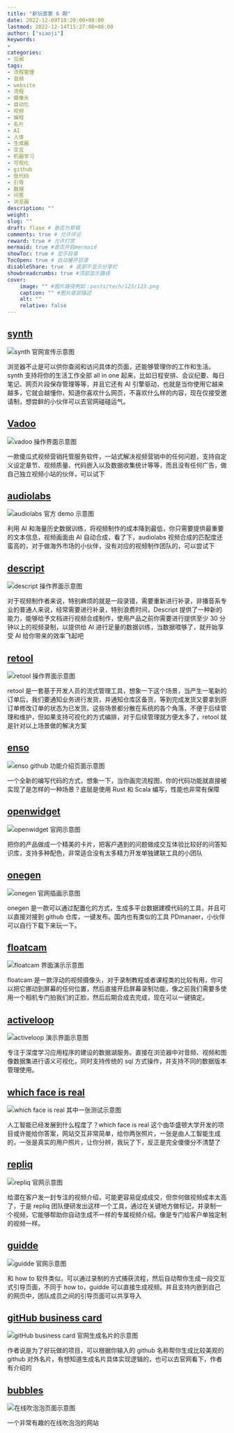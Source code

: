 ```yaml
---
title: "新玩意第 6 期"
date: 2022-12-09T18:20:00+08:00
lastmod: 2022-12-14T15:27:00+08:00
author: ["xiaoji"]
keywords: 
- 
categories: 
- 见闻
tags:
- 流程管理
- 音频
- website
- 流程
- 摄像头
- 自动化
- 视频
- 编程
- 名片
- AI
- 人体
- 生成器
- 交互
- 机器学习
- 可视化
- github
- 低代码
- 引导
- 数据
- 问答
- 浏览器
description: ""
weight:
slug: ""
draft: flase # 是否为草稿
comments: true # 允许评论
reward: true # 允许打赏
mermaid: true #是否开启mermaid
showToc: true # 显示目录
TocOpen: true # 自动展开目录
disableShare: true  # 底部不显示分享栏
showbreadcrumbs: true #顶部显示路径
cover:
    image: "" #图片路径例如：posts/tech/123/123.png
    caption: "" #图片底部描述
    alt: ""
    relative: false
---
```


## [synth](https://synth.app/)
![synth 官网宣传示意图](synth%20%E5%AE%98%E7%BD%91%E5%AE%A3%E4%BC%A0%E7%A4%BA%E6%84%8F%E5%9B%BE.png)

浏览器不止是可以供你查阅和访问具体的页面，还能够管理你的工作和生活。synth 支持将你的生活工作全部 all in one 起来，比如日程安排、会议纪要、每日笔记、网页片段保存管理等等，并且它还有 AI 引擎驱动，也就是当你使用它越来越多，它就会越懂你，知道你喜欢什么网页，不喜欢什么样的内容，现在仅接受邀请制，想尝鲜的小伙伴可以去官网碰碰运气。

## [Vadoo](https://www.vadoo.tv/)
![vadoo 操作界面示意图](vadoo%20%E6%93%8D%E4%BD%9C%E7%95%8C%E9%9D%A2%E7%A4%BA%E6%84%8F%E5%9B%BE.png)

一款傻瓜式视频营销托管服务软件，一站式解决视频营销中的任何问题，支持自定义设定章节、视频质量、代码嵌入以及数据收集统计等等，而且没有任何广告，做自己独立视频小站的伙伴，可以试下

## [audiolabs](https://www.audiolabs.io/)
![audiolabs 官方 demo 示意图](audiolabs%20%E5%AE%98%E6%96%B9%20demo%20%E7%A4%BA%E6%84%8F%E5%9B%BE.png)

利用 AI 和海量历史数据训练，将视频制作的成本降到最低，你只需要提供最重要的文本信息，视频画面由 AI 自动合成，看了下，audiolabs 视频合成的匹配度还蛮高的，对于做海外市场的小伙伴，没有对应的视频制作团队的，可以尝试下

## [descript](https://www.descript.com/)
![descript 操作界面示意图](descript%20%E6%93%8D%E4%BD%9C%E7%95%8C%E9%9D%A2%E7%A4%BA%E6%84%8F%E5%9B%BE.png)

对于视频制作者来说，特别麻烦的就是一段录错，需要重新进行补录，非播音系专业的普通人来说，经常需要进行补录，特别浪费时间，Descript 提供了一种新的能力，能够给予文档进行视频合成制作，使用产品之前你需要进行提供至少 30 分钟以上的视频录制，以提供给 AI 进行足量的数据训练，当数据喂够了，就开始享受 AI 给你带来的效率飞起吧

## [retool](https://retool.com/products/workflows)
![retool 操作界面示意图](retool%20%E6%93%8D%E4%BD%9C%E7%95%8C%E9%9D%A2%E7%A4%BA%E6%84%8F%E5%9B%BE.png)

retool 是一套基于开发人员的流式管理工具，想象一下这个场景，当产生一笔新的订单后，我们要通知业务进行发货，并通知仓库区备货，等到完成发货又要拿到原订单修改订单的状态为已发货。这些场景都分散在系统的各个角落，不便于后续管理和维护，但如果支持可视化的方式编排，对于后续管理就方便太多了，retool 就是针对以上场景做的解决方案

## [enso](https://github.com/enso-org/enso)
![enso github 功能介绍页面示意图](enso%20github%20%E5%8A%9F%E8%83%BD%E4%BB%8B%E7%BB%8D%E9%A1%B5%E9%9D%A2%E7%A4%BA%E6%84%8F%E5%9B%BE.png)

一个全新的编写代码的方式，想象一下，当你画完流程图，你的代码功能就直接被实现了是怎样的一种场景？底层是使用 Rust 和 Scala 编写，性能也非常有保障

## [openwidget](https://openwidget.com/)
![openwidget 官网示意图](openwidget%20%E5%AE%98%E7%BD%91%E7%A4%BA%E6%84%8F%E5%9B%BE.png)

把你的产品做成一个精美的卡片，把客户遇到的问题做成交互体验比较好的问答知识库，支持多种配色，非常适合没有太多精力开发单独建联工具的小团队

## [onegen](https://onegen.io/)
![onegen 官网插画示意图](onegen%20%E5%AE%98%E7%BD%91%E6%8F%92%E7%94%BB%E7%A4%BA%E6%84%8F%E5%9B%BE.png)

onegen 是一款可以通过配置化的方式，生成多平台数据建模代码的工具，并且可以直接对接到 github 仓库，一键发布。国内也有类似的工具 PDmanaer，小伙伴可以自行下载下来玩一下。

## [floatcam](https://github.com/theterminalguy/floatcam)
![floatcam 界面演示示意图](floatcam%20%E7%95%8C%E9%9D%A2%E6%BC%94%E7%A4%BA%E7%A4%BA%E6%84%8F%E5%9B%BE.png)

floatcam 是一款浮动的视频摄像头，对于录制教程或者课程类的比较有用，你可以把它挪动到屏幕的任何位置，然后直接开启屏幕录制功能，像之前我们需要多使用一个相机专门拍我们的正脸，然后后期合成去完成，现在可以一键搞定。

## [activeloop](https://www.activeloop.ai/)
![activeloop 演示界面示意图](activeloop%20%E6%BC%94%E7%A4%BA%E7%95%8C%E9%9D%A2%E7%A4%BA%E6%84%8F%E5%9B%BE.png)

专注于深度学习应用程序的建设的数据湖服务。直接在浏览器中对音频、视频和图像数据集进行语义可视化，同时支持传统的 sql 方式操作，并支持不同的数据版本管理使用。

## [which face is real](https://www.whichfaceisreal.com/)
![which face is real 其中一张测试示意图](which%20face%20is%20real%20%E5%85%B6%E4%B8%AD%E4%B8%80%E5%BC%A0%E6%B5%8B%E8%AF%95%E7%A4%BA%E6%84%8F%E5%9B%BE.png)

人工智能已经发展到什么程度了？which face is real 这个由华盛顿大学开发的项目或许能给你答案，网站交互非常简单，给你两张照片，一张是由人工智能生成的，一张是真实的用户照片，让你分辨，我玩了下，反正是完全傻傻分不清楚了

## [repliq](https://www.repliq.co/)
![repliq 官网示意图](repliq%20%E5%AE%98%E7%BD%91%E7%A4%BA%E6%84%8F%E5%9B%BE.png)

给潜在客户发一封专注的视频介绍，可能更容易促成成交，但奈何做视频成本太高了，于是 repliq 团队便研发出这样一个工具，通过在关键地方做标记，并录制一个视频，它能够帮助你自动生成不一样的专属视频介绍。像是专门给客户单独定制的视频一样。

## [guidde](https://www.guidde.com/)
![guidde 官网示意图](guidde%20%E5%AE%98%E7%BD%91%E7%A4%BA%E6%84%8F%E5%9B%BE.png)

和 how to 软件类似，可以通过录制的方式捕获流程，然后自动帮你生成一段交互式引导页面，不同于 how to，guidde 可以直接生成视频。并且支持内嵌到自己的网页中，团队成员之间的引导页面可以共享导入

## [gitHub business card](https://github-business-card.vercel.app)
![gitHub business card 官网生成名片的示意图](gitHub%20business%20card%20%E5%AE%98%E7%BD%91%E7%94%9F%E6%88%90%E5%90%8D%E7%89%87%E7%9A%84%E7%A4%BA%E6%84%8F%E5%9B%BE.png)

作者说是为了好玩做的项目，可以根据你输入的 github 名称帮你生成比较美观的 github 对外名片，有想知道生成名片具体实现逻辑的，也可以去官网看下，作者有介绍的

## [bubbles](https://oimo.io/works/bubbles/)
![在线吹泡泡页面示意图](%E5%9C%A8%E7%BA%BF%E5%90%B9%E6%B3%A1%E6%B3%A1%E9%A1%B5%E9%9D%A2%E7%A4%BA%E6%84%8F%E5%9B%BE.png)

一个非常有趣的在线吹泡泡的网站

